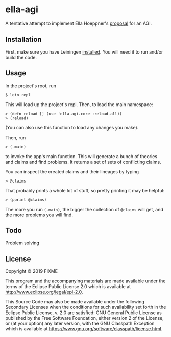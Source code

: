 # ella-agi

A tentative attempt to implement Ella Hoeppner's [proposal](https://docs.google.com/document/d/1s2HT3UNAr9PaddbmHy7n2_BXp6bouWHcRMLcpyWFbuA/edit) for an AGI.

## Installation

First, make sure you have Leiningen [installed](https://leiningen.org/#install). You will need it to run and/or build the code.

## Usage

In the project's root, run

    $ lein repl

This will load up the project's repl. Then, to load the main namespace:

    > (defn reload [] (use 'ella-agi.core :reload-all))
    > (reload)

(You can also use this function to load any changes you make).

Then, run

    > (-main)

to invoke the app's main function. This will generate a bunch of theories and claims and find problems. It returns a set of sets of conflicting claims.

You can inspect the created claims and their lineages by typing

    > @claims

That probably prints a whole lot of stuff, so pretty printing it may be helpful:

    > (pprint @claims)

The more you run `(-main)`, the bigger the collection of `@claims` will get, and the more problems you will find.

## Todo

Problem solving

## License

Copyright © 2019 FIXME

This program and the accompanying materials are made available under the
terms of the Eclipse Public License 2.0 which is available at
http://www.eclipse.org/legal/epl-2.0.

This Source Code may also be made available under the following Secondary
Licenses when the conditions for such availability set forth in the Eclipse
Public License, v. 2.0 are satisfied: GNU General Public License as published by
the Free Software Foundation, either version 2 of the License, or (at your
option) any later version, with the GNU Classpath Exception which is available
at https://www.gnu.org/software/classpath/license.html.

